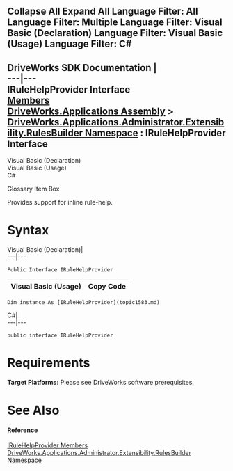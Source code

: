Collapse All Expand All Language Filter: All  Language Filter: Multiple  Language Filter: Visual Basic (Declaration) Language Filter: Visual Basic (Usage) Language Filter: C#  
---  
DriveWorks SDK Documentation  |   
---|---  
IRuleHelpProvider Interface   
[Members](topic1584.md)   
[DriveWorks.Applications Assembly](topic13.md) > [DriveWorks.Applications.Administrator.Extensibility.RulesBuilder Namespace](topic1581.md) : IRuleHelpProvider Interface  
---  
  
Visual Basic (Declaration)    
Visual Basic (Usage)    
C# 

Glossary Item Box

Provides support for inline rule-help. 

# Syntax

Visual Basic (Declaration)|   
---|---  
      
    
    Public Interface IRuleHelpProvider   
  
Visual Basic (Usage)| Copy Code  
---|---  
      
    
    Dim instance As [IRuleHelpProvider](topic1583.md)  
  
C#|   
---|---  
      
    
    public interface IRuleHelpProvider   
  
# Requirements

**Target Platforms:** Please see DriveWorks software prerequisites.

# See Also

#### Reference

[IRuleHelpProvider Members](topic1584.md)   
[DriveWorks.Applications.Administrator.Extensibility.RulesBuilder Namespace](topic1581.md)



